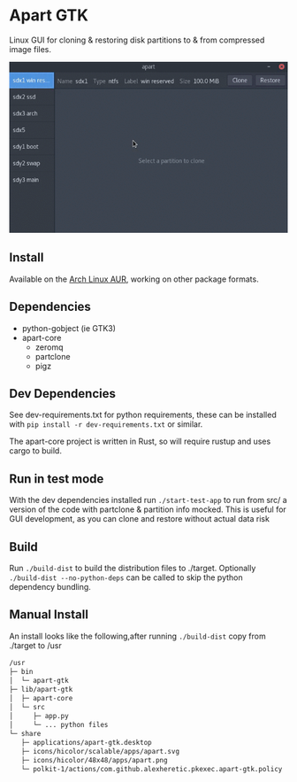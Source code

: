 Apart GTK
=========
Linux GUI for cloning & restoring disk partitions to & from compressed image files.

![Usage](apart-gtk-usage.gif?raw=true "Usage")

## Install
Available on the [Arch Linux AUR](https://aur.archlinux.org/packages/apart-gtk), working on other package formats.

## Dependencies
* python-gobject (ie GTK3)
* apart-core
  * zeromq
  * partclone
  * pigz

## Dev Dependencies
See dev-requirements.txt for python requirements, these can be installed with `pip install -r dev-requirements.txt` or similar.

The apart-core project is written in Rust, so will require rustup and uses cargo to build.

## Run in test mode
With the dev dependencies installed run `./start-test-app` to run from src/ a version of the code with
partclone & partition info mocked. This is useful for GUI development, as you can clone and restore without actual
data risk

## Build
Run `./build-dist` to build the distribution files to ./target. Optionally `./build-dist --no-python-deps` can be called to skip the python dependency bundling.

## Manual Install
An install looks like the following,after running `./build-dist` copy from ./target to /usr
```
/usr
├─ bin
│  └─ apart-gtk
├─ lib/apart-gtk
│  ├─ apart-core
│  └─ src
│     ├─ app.py
│     └─ ... python files
└─ share
   ├─ applications/apart-gtk.desktop
   ├─ icons/hicolor/scalable/apps/apart.svg
   ├─ icons/hicolor/48x48/apps/apart.png
   └─ polkit-1/actions/com.github.alexheretic.pkexec.apart-gtk.policy
```
